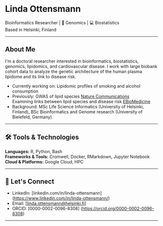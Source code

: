 # Linda Ottensmann

Bioinformatics Researcher | 🧬 Genomics | 💻 Biostatistics  
Based in Helsinki, Finland

---

## About Me

I'm a doctoral researcher interested in bioinformatics, biostatistics, genomics, lipidomics, and cardiovascular disease. I work with large biobank cohort data to analyze the genetic architecture of the human plasma lipidome and its link to disease risk.

- Currently working on: Lipidomic profiles of smoking and alcohol consumption
- Previously: GWAS of lipid species [Nature Communications](https://www.nature.com/articles/s41467-023-42532-8)  
  Examining links between lipid species and disease risk [EBioMedicine](https://www.thelancet.com/journals/ebiom/article/PIIS2352-3964(25)00115-X/fulltext)
- Background: MSc Life Science Informatics (University of Helsinki, Finland),
  BSc Bioinformatics and Genome research (University of Bielefeld, Germany)

---

## 🛠️ Tools & Technologies

**Languages:** R, Python, Bash  
**Frameworks & Tools:** Cromwell, Docker, RMarkdown, Jupyter Notebook   
**Cloud & Platforms:** Google Cloud, HPC  

---

## 📣 Let's Connect

- LinkedIn: [linkedin.com/in/linda-ottensmann] (https://www.linkedin.com/in/linda-ottensmann/)
- Email: [linda.ottensmann@helsinki.fi]  
- ORCID: [0000-0002-0096-8308] (https://orcid.org/0000-0002-0096-8308)

---

